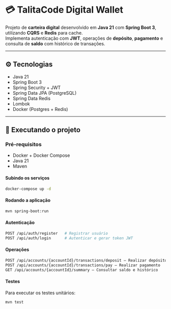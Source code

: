 # 💳 TalitaCode Digital Wallet

Projeto de **carteira digital** desenvolvido em **Java 21** com **Spring Boot 3**, utilizando **CQRS** e **Redis** para cache.  
Implementa autenticação com **JWT**, operações de **depósito**, **pagamento** e consulta de **saldo** com histórico de transações.

---

## ⚙️ Tecnologias

- Java 21
- Spring Boot 3
- Spring Security + JWT
- Spring Data JPA (PostgreSQL)
- Spring Data Redis
- Lombok
- Docker (Postgres + Redis)

---

## 🚀 Executando o projeto

### Pré-requisitos
- Docker + Docker Compose
- Java 21
- Maven

#### Subindo os serviços
```bash
docker-compose up -d
```

#### Rodando a aplicação
```bash
mvn spring-boot:run
```

#### Autenticação
```bash
POST /api/auth/register   # Registrar usuário
POST /api/auth/login      # Autenticar e gerar token JWT
```
#### Operações
```bash
POST /api/accounts/{accountId}/transactions/deposit – Realizar depósito
POST /api/accounts/{accountId}/transactions/pay – Realizar pagamento
GET /api/accounts/{accountId}/summary – Consultar saldo e histórico
```

#### Testes
Para executar os testes unitários:

```bash
mvn test
```